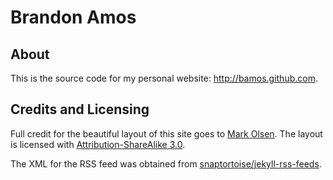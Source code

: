 # Brandon Amos

## About
This is the source code for my personal website: <http://bamos.github.com>.

## Credits and Licensing
Full credit for the beautiful layout of this site goes to
[Mark Olsen](https://github.com/olesenm/olesenm.github.com).
The layout is licensed with 
[Attribution-ShareAlike 3.0](
    http://creativecommons.org/licenses/by-sa/3.0/).

The XML for the RSS feed was obtained from
[snaptortoise/jekyll-rss-feeds](
    https://github.com/snaptortoise/jekyll-rss-feeds).
